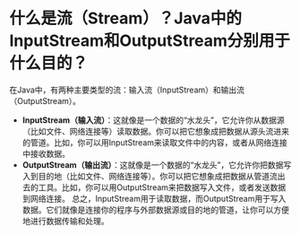 # 什么是流（Stream）？Java中的InputStream和OutputStream分别用于什么目的？
在Java中，有两种主要类型的流：输入流（InputStream）和输出流（OutputStream）。
+  **InputStream（输入流）**：这就像是一个数据的“水龙头”，它允许你从数据源（比如文件、网络连接等）读取数据。你可以把它想象成把数据从源头流进来的管道。比如，你可以用InputStream来读取文件中的内容，或者从网络连接中接收数据。 
+  **OutputStream（输出流）**：这就像是一个数据的“水龙头”，它允许你把数据写入到目的地（比如文件、网络连接等）。你可以把它想象成把数据从管道流出去的工具。比如，你可以用OutputStream来把数据写入文件，或者发送数据到网络连接。 
总之，InputStream用于读取数据，而OutputStream用于写入数据。它们就像是连接你的程序与外部数据源或目的地的管道，让你可以方便地进行数据传输和处理。

